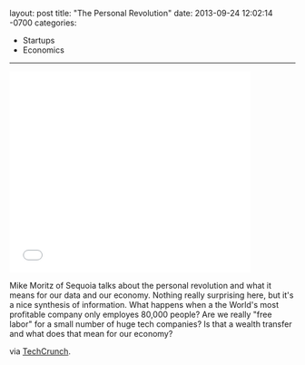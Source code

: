 layout: post
title:  "The Personal Revolution"
date:   2013-09-24 12:02:14 -0700
categories:
  - Startups
  - Economics
---

<iframe class="embedly-embed" src="//cdn.embedly.com/widgets/media.html?src=https%3A%2F%2Fwww.slideshare.net%2Fslideshow%2Fembed_code%2Fkey%2Fl8iTsdZj6xCZSL&url=http%3A%2F%2Fwww.slideshare.net%2Fmatthewpanzarino%2Fmoritz-tc-disrupt-talk&image=http%3A%2F%2Fcdn.slidesharecdn.com%2Fss_thumbnails%2Fmoritztcdisrupttalk-130909135028--thumbnail-4.jpg%3Fcb%3D1378818632&key=d815972c91e546edb5d2d02e509f8b1c&type=text%2Fhtml&schema=slideshare" width="425" height="355" scrolling="no" frameborder="0" allowfullscreen></iframe>

 Mike Moritz of Sequoia talks about the personal revolution and what it means for our data and our economy. Nothing really surprising here, but it's a nice synthesis of information. What happens when a the World's most profitable company only employes 80,000 people? Are we really "free labor" for a small number of huge tech companies? Is that a wealth transfer and what does that mean for our economy? ﻿ 

 via  [TechCrunch](http://techcrunch.com/2013/09/09/the-data-factory/).
